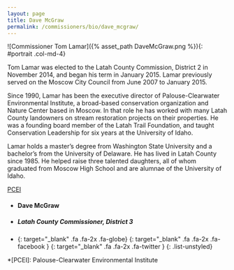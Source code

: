 ```yaml
---
layout: page
title: Dave McGraw
permalink: /commissioners/bio/dave_mcgraw/
---
```


![Commissioner Tom Lamar]({% asset_path DaveMcGraw.png %}){: #portrait .col-md-4}

Tom Lamar was elected to the Latah County Commission, District 2 in November 2014, and began his term in January 2015. Lamar previously served on the Moscow City Council from June 2007 to January 2015.

Since 1990, Lamar has been the executive director of Palouse-Clearwater Environmental Institute, a broad-based conservation organization and Nature Center based in Moscow. In that role he has worked with many Latah County landowners on stream restoration projects on their properties. He was a founding board member of the Latah Trail Foundation, and taught Conservation Leadership for six years at the University of Idaho.

Lamar holds a master’s degree from Washington State University and a bachelor’s from the University of Delaware. He has lived in Latah County since 1985. He helped raise three talented daughters, all of whom graduated from Moscow High School and are alumnae of the University of Idaho.

[PCEI](www.pcei.org)

- #### Dave McGraw ####
- ##### Latah County Commissioner, District 3 #####
- [](http://tomlamar.org){: target="_blank" .fa .fa-2x .fa-globe} [](https://www.facebook.com/tomlamar.org){: target="_blank" .fa .fa-2x .fa-facebook } [](https://twitter.com/lamartom){: target="_blank" .fa .fa-2x .fa-twitter }
{: .list-unstyled}

*[PCEI]: Palouse-Clearwater Environmental Institute
